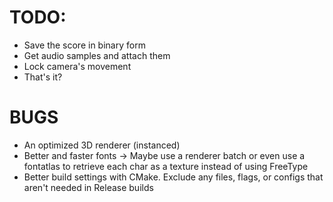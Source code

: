 # TODO: 
- Save the score in binary form  
- Get audio samples and attach them
- Lock camera's movement
- That's it?

# BUGS 
- An optimized 3D renderer (instanced)
- Better and faster fonts -> Maybe use a renderer batch or even use a fontatlas to retrieve each char as a texture instead of using FreeType
- Better build settings with CMake. Exclude any files, flags, or configs that aren't needed in Release builds
